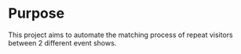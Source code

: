 # Purpose
This project aims to automate the matching process of repeat visitors between 2 different event shows.
